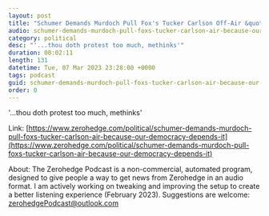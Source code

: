 ```yaml
---
layout: post
title: "Schumer Demands Murdoch Pull Fox's Tucker Carlson Off-Air &quot;Because Our Democracy Depends On It&quot;"
audio: schumer-demands-murdoch-pull-foxs-tucker-carlson-air-because-our-democracy-depends-it-0
category: political
desc: "'...thou doth protest too much, methinks'"
duration: 00:02:11
length: 131
datetime: Tue, 07 Mar 2023 23:28:00 +0000
tags: podcast
guid: schumer-demands-murdoch-pull-foxs-tucker-carlson-air-because-our-democracy-depends-it-0
order: 0
---
```

'...thou doth protest too much, methinks'

Link: [https://www.zerohedge.com/political/schumer-demands-murdoch-pull-foxs-tucker-carlson-air-because-our-democracy-depends-it](https://www.zerohedge.com/political/schumer-demands-murdoch-pull-foxs-tucker-carlson-air-because-our-democracy-depends-it)

About: The Zerohedge Podcast is a non-commercial, automated program, designed to give people a way to get news from Zerohedge in an audio format.  I am actively working on tweaking and improving the setup to create a better listening experience (February 2023).  Suggestions are welcome: [zerohedgePodcast@outlook.com](mailto:zerohedgePodcast@outlook.com)